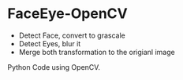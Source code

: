 # FaceEye-OpenCV

- Detect Face, convert to grascale
- Detect Eyes, blur it
- Merge both transformation to the origianl image

Python Code using OpenCV.

